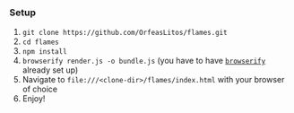 ### Setup

1. `git clone https://github.com/OrfeasLitos/flames.git`
1. `cd flames`
1. `npm install`
1. `browserify render.js -o bundle.js` (you have to have [`browserify`](http://browserify.org/) already set up)
1. Navigate to `file:///<clone-dir>/flames/index.html` with your browser of choice
1. Enjoy!
